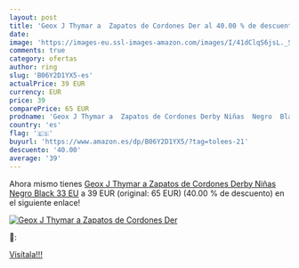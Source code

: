 ```yaml
---
layout: post
title: 'Geox J Thymar a  Zapatos de Cordones Der al 40.00 % de descuento'
date: 
image: 'https://images-eu.ssl-images-amazon.com/images/I/41dClqS6jsL._SL200_.jpg'
comments: true
category: ofertas
author: ring
slug: 'B06Y2D1YX5-es'
actualPrice: 39 EUR
currency: EUR
price: 39
comparePrice: 65 EUR
prodname: 'Geox J Thymar a  Zapatos de Cordones Derby Niñas  Negro  Black   33 EU'
country: 'es'
flag: '🇪🇸'
buyurl: 'https://www.amazon.es/dp/B06Y2D1YX5/?tag=tolees-21'
descuento: '40.00'
average: '39'
---
```


Ahora mismo tienes [Geox J Thymar a  Zapatos de Cordones Derby Niñas  Negro  Black   33 EU](https://www.amazon.es/dp/B06Y2D1YX5/?tag=tolees-21) a 39 EUR (original: 65 EUR) (40.00 %  de descuento) en el siguiente enlace!

[![Geox J Thymar a  Zapatos de Cordones Der](https://images-eu.ssl-images-amazon.com/images/I/41dClqS6jsL._SL200_.jpg)](https://www.amazon.es/dp/B06Y2D1YX5/?tag=tolees-21)

🔎:


[Visítala!!!](https://www.amazon.es/dp/B06Y2D1YX5/?tag=tolees-21)
